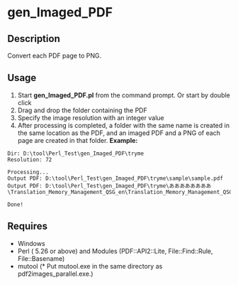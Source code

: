 # gen_Imaged_PDF

## Description  

Convert each PDF page to PNG.  

## Usage

1. Start **gen_Imaged_PDF.pl** from the command prompt. Or start by double click
2. Drag and drop the folder containing the PDF
3. Specify the image resolution with an integer value
4. After processing is completed, a folder with the same name is created in the same location as the PDF, and an imaged PDF and a PNG of each page are created in that folder.
   **Example:**

```
Dir: D:\tool\Perl_Test\gen_Imaged_PDF\tryme
Resolution: 72

Processing...
Output PDF: D:\tool\Perl_Test\gen_Imaged_PDF\tryme\sample\sample.pdf
Output PDF: D:\tool\Perl_Test\gen_Imaged_PDF\tryme\ああああああああ\Translation_Memory_Management_QSG_en\Translation_Memory_Management_QSG_en.pdf

Done!
```

## Requires

- Windows
- Perl ( 5.26 or above) and Modules (PDF::API2::Lite, File::Find::Rule, File::Basename)
- mutool (* Put mutool.exe in the same directory as pdf2images_parallel.exe.)
